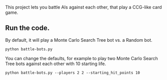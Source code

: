 This project lets you battle AIs against each other, that play a CCG-like card game.

## Run the code.

By default, it will play a Monte Carlo Search Tree bot vs. a Random bot.

```
python battle-bots.py
```

You can change the defaults, for example to play two Monte Carlo Search Tree bots against each other with 10 starting life.

```
python battle-bots.py --players 2 2 --starting_hit_points 10
```



